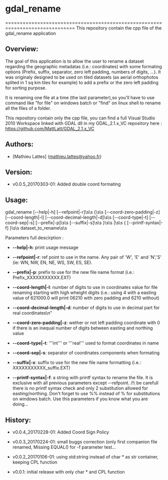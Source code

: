 # gdal_rename
==============================================================================
This repository contain the cpp file of the gdal_rename application

Overview:
------------------------------------------------------------------------------

The goal of this application is to allow the user to rename a dataset regarding 
the geographic metadatas (i.e.: coordinates) with some formating options 
(Prefix, suffix, separator, zero left padding, numbers of digits, ...).
It was originaly designed to be used on tiled datasets (as aerial orthophotos splited
in 1 sq km tiles for example) to add a prefix or the zero left padding for sorting purpose.

It is renaming one file at a time (the last parameter),so you'll have to use command like
"for file" on windows batch or "find" on linux shell to rename all the files
of a folder.

This repository contain only the cpp file, you can find a full Visual Studio 2010
Workspace linked with GDAL dll in my GDAL_2.1.x_VC repository
here : https://github.com/MattLatt/GDAL_2.1.x_VC   

Authors:
------------------------------------------------------------------------------

* [Mathieu Lattes] (mathieu.lattes@yahoo.fr)

Version:
------------------------------------------------------------------------------

* v0.0.5_20170303-01: Added double coord formating

Usage:
------------------------------------------------------------------------------

gdal_rename [--help|-h] [--refpoint|-r]\s\s
                {\s\s
					[--coord-zero-padding|-z] [--coord-length|-l] [--coord-decimal-length|-d]\s\s
					[--coord-type|-t] [--coord-sep|-s] [--prefix|-p]\s\s
					[--suffix|-s]\s\s
				}\s\s
			|\s\s
				{ [--printf-syntax|-f] }\s\s
			dataset_to_rename\s\s

Parameters full descirption :

* **--help|-h**: print usage message

* **--refpoint|-r**: ref point to use in the name. Any pair of 'W', 'E' 
					 and 'N','S' (ie: WN, NW, EN, NE, WS, SW, ES, SE).
					
* **--prefix|-p**: prefix to use for the new file name format (i.e.:
				   Prefix_XXXXXXXXXXX.EXT)
				  
* **--coord-length|-l**: number of digits to use in coordinates value 
						 for file renaming starting with high wheight 
						 digits (i.e.: using 4 with a easting value of
						 621000.0 will print 06210 with zero padding and
						 6210 without)

* **--coord-decimal-length|-d**: number of digits to use in decimal part for real coordinates\n"
						
* **--coord-zero-padding|-z**: wether or not left padding coordinate with 0 
							   if there is an inequal number of digits between
							   easting and northing value
							  
* **--coord-type|-t**: '''int''' or '''real''' used to format coordinates in name

* **--coord-sep|-s**: separator of coordinates components when formating

* **--suffix|-x**: suffix to use for the new file name formatting (i.e.:
				   XXXXXXXXXXX_suffix.EXT)
			
* **--printf-syntax|-f**: a string with printf syntax to rename the file. 
						  It is exclusive with all previous parameters 
						  except --refpoint.
						  /!\ be carefull there is no printf syntax check and 
						  only 2 substitution allowed for easting/northing.
						  Don't forget to use %% instead of % for substitutions
						  on windows batch.
						  Use this parameters if you know what you are doing...

History:
------------------------------------------------------------------------------
* v0.0.4_20170228-01: Added Coord Sign Policy

* v0.0.3_20170224-01: small buggs correction (only first companion file
					renamed, Missing EQUAL() for -f parameter test...

* v0.0.2_20170106-01: using std:string instead of char * as str container, keeping
					CPL function
					
* v0.0.1: initial release with only char * and CPL function
